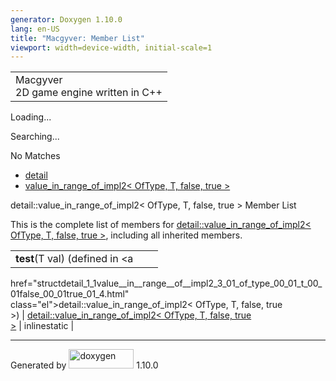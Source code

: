 ```yaml
---
generator: Doxygen 1.10.0
lang: en-US
title: "Macgyver: Member List"
viewport: width=device-width, initial-scale=1
---
```


<div id="top">

<div id="titlearea">

<table data-cellspacing="0" data-cellpadding="0">
<colgroup>
<col style="width: 100%" />
</colgroup>
<tbody>
<tr id="projectrow" class="odd">
<td id="projectalign"><div id="projectname">
Macgyver
</div>
<div id="projectbrief">
2D game engine written in C++
</div></td>
</tr>
</tbody>
</table>

</div>

<div id="main-nav">

</div>

<div id="MSearchSelectWindow"
onmouseover="return searchBox.OnSearchSelectShow()"
onmouseout="return searchBox.OnSearchSelectHide()"
onkeydown="return searchBox.OnSearchSelectKey(event)">

</div>

<div id="MSearchResultsWindow">

<div id="MSearchResults">

<div class="SRPage">

<div id="SRIndex">

<div id="SRResults">

</div>

<div id="Loading" class="SRStatus">

Loading...

</div>

<div id="Searching" class="SRStatus">

Searching...

</div>

<div id="NoMatches" class="SRStatus">

No Matches

</div>

</div>

</div>

</div>

</div>

<div id="nav-path" class="navpath">

- <a href="namespacedetail.html" class="el">detail</a>
- <a
  href="structdetail_1_1value__in__range__of__impl2_3_01_of_type_00_01_t_00_01false_00_01true_01_4.html"
  class="el">value_in_range_of_impl2&lt; OfType, T, false, true &gt;</a>

</div>

</div>

<div class="header">

<div class="headertitle">

<div class="title">

detail::value_in_range_of_impl2\< OfType, T, false, true \> Member List

</div>

</div>

</div>

<div class="contents">

This is the complete list of members for <a
href="structdetail_1_1value__in__range__of__impl2_3_01_of_type_00_01_t_00_01false_00_01true_01_4.html"
class="el">detail::value_in_range_of_impl2&lt; OfType, T, false, true
&gt;</a>, including all inherited members.

|                                                                                                        |                                                                                                        |                                                                      |
|--------------------------------------------------------------------------------------------------------|--------------------------------------------------------------------------------------------------------|----------------------------------------------------------------------|
| **test**(T val) (defined in <a                                                                         
 href="structdetail_1_1value__in__range__of__impl2_3_01_of_type_00_01_t_00_01false_00_01true_01_4.html"  
 class="el">detail::value_in_range_of_impl2&lt; OfType, T, false, true                                   
 &gt;</a>)                                                                                               | <a                                                                                                     
                                                                                                          href="structdetail_1_1value__in__range__of__impl2_3_01_of_type_00_01_t_00_01false_00_01true_01_4.html"  
                                                                                                          class="el">detail::value_in_range_of_impl2&lt; OfType, T, false, true                                   
                                                                                                          &gt;</a>                                                                                                | <span class="mlabel">inline</span><span class="mlabel">static</span> |

</div>

------------------------------------------------------------------------

<span class="small">Generated
by [<img src="doxygen.svg" class="footer" width="104" height="31"
alt="doxygen" />](https://www.doxygen.org/index.html) 1.10.0</span>
